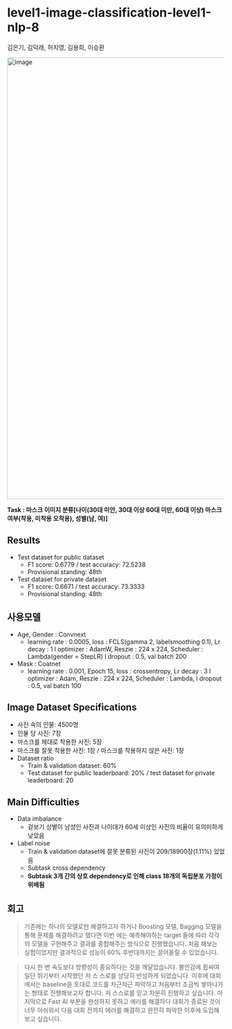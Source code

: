 # level1-image-classification-level1-nlp-8

김은기, 김덕래, 허치영, 김용희, 이승환

<img width="1024" alt="image" src="https://user-images.githubusercontent.com/81913386/162423001-cc0546e7-efc0-46e2-8396-8db77454aeb8.png">


**Task : 마스크 이미지 분류\[나이(30대 미안, 30대 이상 60대 미만, 60대 이상) 마스크 여부(착용, 미착용 오착용), 성별(남, 여)]**

## Results
- Test dataset for public dataset
  - F1 score: 0.6779 / test accuracy: 72.5238
  - Provisional standing: 48th
- Test dataset for private dataset
  - F1 score: 0.6671 / test accuracy: 73.3333
  - Provisional standing: 48th

## 사용모델
- Age, Gender : Convnext
  - learning rate : 0.0005, loss : FCLS(gamma 2, labelsmoothing 0.1), Lr decay : 1 l optimizer : AdamW, Reszie : 224 x 224, Scheduler : Lambda(gender = StepLR) l dropout : 0.5, val batch 200
- Mask : Coatnet
  - learning rate : 0.001, Epoch 15, loss : crossentropy, Lr decay : 3 l optimizer : Adam, Reszie : 224 x 224, Scheduler : Lambda,
l dropout : 0.5, val batch 100

## Image Dataset Specifications
- 사진 속의 인물: 4500명
- 인물 당 사진: 7장
- 마스크를 제대로 착용한 사진: 5장
- 마스크를 잘못 착용한 사진: 1장 / 마스크를 착용하지 않은 사진: 1장
- Dataset ratio
  - Train & validation dataset: 60%
  - Test dataset for public leaderboard: 20% / test dataset for private leaderboard: 20

## Main Difficulties
- Data imbalance
  - 겉보기 성별이 남성인 사진과 나이대가 60세 이상인 사진의 비율이 유의미하게 낮았음
- Label noise
  - Train & validation dataset에 잘못 분류된 사진이 209/18900장(1.11%) 있었음
  - Subtask cross dependency
  - **Subtask 3개 간의 상호 dependency로 인해 class 18개의 독립분포 가정이 위배됨**

## 회고
> 기존에는 하나의 모델로만 해결하고자 하거나 Boosting 모델, Bagging 모델을 통해 문제를 해결하려고 했다면 이번 에는 예측해야하는 target 들에 따라 각각의 모델을 구현해주고 결과를 종합해주는 방식으로 진행했습니다. 처음 해보는 실험이었지만 결과적으로 성능이 60% 후반대까지는 끌어올릴 수 있었습니다.

> 다시 한 번 속도보다 방향성이 중요하다는 것을 깨달았습니다. 불안감에 휩싸여 일단 뛰기부터 시작했던 저 스 스로를 상당히 반성하게 되었습니다. 이후에 대회에서는 baseline을 토대로 코드를 차근차근 파악하고 처음부터 조금씩 쌓아나가는 형태로 진행해보고자 합니다. 저 스스로를 믿고 차분히 진행하고 싶습니다. 마지막으로 Fast AI 부분을 완성하지 못하고 에러를 해결하다 대회가 종료된 것이 너무 아쉬워서 다음 대회 전까지 에러를 해결하고 완전히 파악한 이후에 도입해보고 싶습니다.




